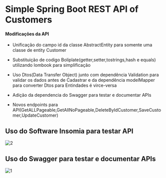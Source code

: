 # Simple Spring Boot REST API of Customers

#### Modificações da API
  - Unificação do campo id da classe AbstractEntity para somente uma classe de entity Customer
  
  - Substituição de codigo Boliplate(getter,setter,tostrings,hash e equals) utilizando lombook para simplificação
  
  - Uso Dtos(Data Transfer Object) junto com dependência Validation para validar os dados antes de Cadastrar 
  e da dependência modelMapper para converter Dtos para Entindades é virce-versa
  
  - Adição da dependencia do Swagger para testar e documentar APIs
  
  - Novos endpoints para API(GetALLPageable,GetAllNoPageable,DeleteByIdCustomer,SaveCustomer,UpdateCustomer)
  
 ## Uso do Software Insomia para testar API
 ![2](https://user-images.githubusercontent.com/47387393/185498474-050f091f-4868-45f1-91bd-44333f095511.PNG)

 ## Uso do Swagger para testar e documentar APIs
  ![1](https://user-images.githubusercontent.com/47387393/185498465-41e30781-fb33-4d82-a953-89486d3f6364.PNG)
